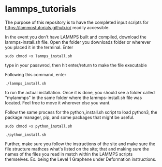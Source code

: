 # lammps_tutorials
The purpose of this repository is to have the completed input scripts for https://lammpstutorials.github.io/ readily accessible. 

In the event you don't have LAMMPS built and compiled, download the lammps-install.sh file. Open the folder you downloads folder or wherever you placed it in the terminal. Enter 

`sudo chmod +x lammps_install.sh`

type in your passwrod, then hit enter/return to make the file executable

Following this command, enter

`./lammps_install.sh`

to run the actual installation. Once it is done, you should see a folder called "mylammps" in the same folder where the lammps-install.sh file was located. Feel free to move it wherever else you want.

Follow the same process for the python_install.sh script to load python3, the package manager, pip, and some packages that might be useful.

`sudo chmod +x python_install.sh`

`./python_install.sh`

Further, make sure you follow the instructions of the site and make sure the file structure mathces what's listed on the site; that and making sure the names of the files you read in match within the LAMMPS scripts themselves. Ex. being the Level 1 Graphene under Deformation instructions.
